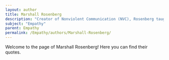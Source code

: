 ```yaml
---
layout: author
title: Marshall Rosenberg
description: "Creator of Nonviolent Communication (NVC), Rosenberg taught that empathy is a foundational element in effective communication and conflict resolution."
subject: "Empathy"
parent: Empathy
permalink: /Empathy/authors/Marshall-Rosenberg/
---
```


Welcome to the page of Marshall Rosenberg! Here you can find their quotes.
